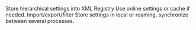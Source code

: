 
Store hierarchical settings into
XML 
Registry
Use online settings or cache if needed.
Import/export/filter
Store settings in local or roaming, synchronize between several processes.